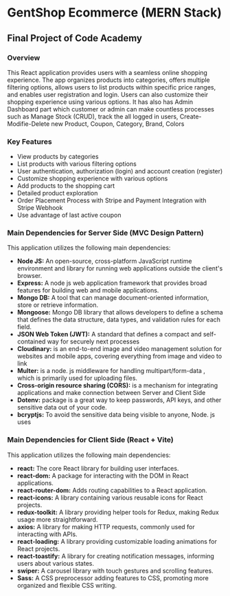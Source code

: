 # GentShop Ecommerce (MERN Stack)
## Final Project of Code Academy


### Overview
This React application provides users with a seamless online shopping experience. The app organizes products into categories, offers multiple filtering options, allows users to list products within specific price ranges, and enables user registration and login. Users can also customize their shopping experience using various options. It has also has Admin Dashboard part which customer or admin can make countless processes such as Manage Stock (CRUD), track the all logged in users, Create-Modifie-Delete new Product, Coupon, Category, Brand, Colors

### Key Features 
- View products by categories
- List products with various filtering options
- User authentication, authorization (login) and account creation (register)
- Customize shopping experience with various options
- Add products to the shopping cart
- Detailed product exploration
- Order Placement Process with Stripe and Payment Integration with Stripe Webhook
- Use advantage of last active coupon

### Main Dependencies for Server Side (MVC Design Pattern)
This application utilizes the following main dependencies:
- **Node JS:** An open-source, cross-platform JavaScript runtime environment and library for running web applications outside the client's browser.
- **Express:** A node js web application framework that provides broad features for building web and mobile applications.
- **Mongo DB:** A tool that can manage document-oriented information, store or retrieve information.
- **Mongoose:** Mongo DB library that allows developers to define a schema that defines the data structure, data types, and validation rules for each field.
- **JSON Web Token (JWT):** A standard that defines a compact and self-contained way for securely next processes
- **Cloudinary:** is an end-to-end image and video management solution for websites and mobile apps, covering everything from image and video to link
- **Multer:** is a node. js middleware for handling multipart/form-data , which is primarily used for uploading files.
- **Cross-origin resource sharing (CORS):** is a mechanism for integrating applications and make connection between Server and Client Side
- **Dotenv:** package is a great way to keep passwords, API keys, and other sensitive data out of your code.
- **bcryptjs:** To avoid the sensitive data being visible to anyone, Node. js uses

### Main Dependencies for Client Side (React + Vite)
This application utilizes the following main dependencies:
- **react:** The core React library for building user interfaces.
- **react-dom:** A package for interacting with the DOM in React applications.
- **react-router-dom:** Adds routing capabilities to a React application.
- **react-icons:** A library containing various reusable icons for React projects.
- **redux-toolkit:** A library providing helper tools for Redux, making Redux usage more straightforward.
- **axios:** A library for making HTTP requests, commonly used for interacting with APIs.
- **react-loading:** A library providing customizable loading animations for React projects.
- **react-toastify:** A library for creating notification messages, informing users about various states.
- **swiper:** A carousel library with touch gestures and scrolling features.
- **Sass:** A CSS preprocessor adding features to CSS, promoting more organized and flexible CSS writing.
